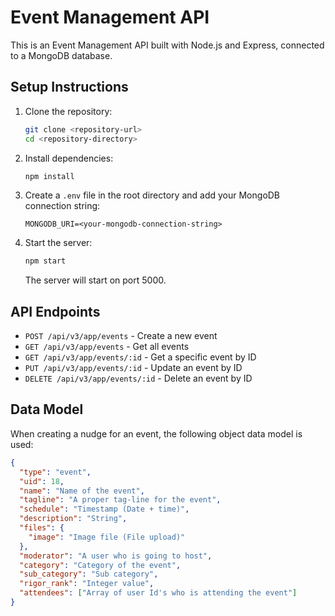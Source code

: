 # Event Management API

This is an Event Management API built with Node.js and Express, connected to a MongoDB database.

## Setup Instructions

1. Clone the repository:
   ```bash
   git clone <repository-url>
   cd <repository-directory>
   ```

2. Install dependencies:
   ```bash
   npm install
   ```

3. Create a `.env` file in the root directory and add your MongoDB connection string:
   ```
   MONGODB_URI=<your-mongodb-connection-string>
   ```

4. Start the server:
   ```bash
   npm start
   ```

   The server will start on port 5000.

## API Endpoints

- `POST /api/v3/app/events` - Create a new event
- `GET /api/v3/app/events` - Get all events
- `GET /api/v3/app/events/:id` - Get a specific event by ID
- `PUT /api/v3/app/events/:id` - Update an event by ID
- `DELETE /api/v3/app/events/:id` - Delete an event by ID

## Data Model

When creating a nudge for an event, the following object data model is used:

```json
{
  "type": "event",
  "uid": 18,
  "name": "Name of the event",
  "tagline": "A proper tag-line for the event",
  "schedule": "Timestamp (Date + time)",
  "description": "String",
  "files": {
    "image": "Image file (File upload)"
  },
  "moderator": "A user who is going to host",
  "category": "Category of the event",
  "sub_category": "Sub category",
  "rigor_rank": "Integer value",
  "attendees": ["Array of user Id's who is attending the event"]
}
```
